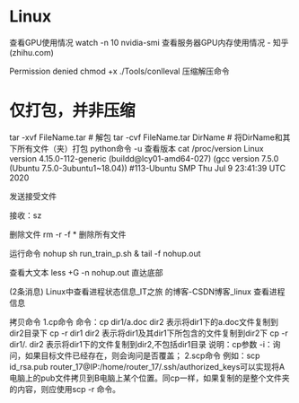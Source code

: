 # Linux

查看GPU使用情况
watch -n 10 nvidia-smi
查看服务器GPU内存使用情况 - 知乎 (zhihu.com)

Permission denied
chmod +x ./Tools/conlleval
压缩解压命令
# 仅打包，并非压缩
tar -xvf FileName.tar         # 解包
tar -cvf FileName.tar DirName # 将DirName和其下所有文件（夹）打包
python命令
-u
查看版本
cat /proc/version
Linux version 4.15.0-112-generic (buildd@lcy01-amd64-027) (gcc version 7.5.0 (Ubuntu 7.5.0-3ubuntu1~18.04)) #113-Ubuntu SMP Thu Jul 9 23:41:39 UTC 2020

发送接受文件

接收：sz

删除文件
rm -r -f * 
删除所有文件

运行命令
nohup sh run_train_p.sh &
tail -f nohup.out

查看大文本
less +G -n nohup.out 直达底部

(2条消息) Linux中查看进程状态信息_IT之旅 的博客-CSDN博客_linux 查看进程信息

拷贝命令
1.cp命令
命令：cp dir1/a.doc dir2 表示将dir1下的a.doc文件复制到dir2目录下
cp -r dir1 dir2 表示将dir1及其dir1下所包含的文件复制到dir2下
cp -r dir1/. dir2 表示将dir1下的文件复制到dir2,不包括dir1目录
说明：cp参数 -i：询问，如果目标文件已经存在，则会询问是否覆盖；
2.scp命令
例如：scp id_rsa.pub router_17@IP:/home/router_17/.ssh/authorized_keys可以实现将A电脑上的pub文件拷贝到B电脑上某个位置。同cp一样，如果复制的是整个文件夹的内容，则应使用scp -r 命令。

